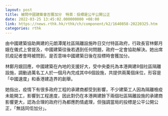 ```yaml
---
layout: post
title: 被問中國建築會否獲加分　特首：投標是公平公開公正
date: 2022-03-25 13:45:02.000000000 +08:00
link: https://news.rthk.hk/rthk/ch/component/k2/1640858-20220325.htm
categories: rthk
---
```


由中國建築協助興建的元朗潭尾社區隔離設施昨日交付特區政府，行政長官林鄭月娥在儀式上曾提及，中國建築往後若遇到任何問題，政府一定會協助解決。她出席抗疫記者會時被問到，是否意味中國建築日後在投標時會獲加分。

林鄭月娥回應，中國建築在內地的支援好大，受中央委托為本港興建8個社區隔離設施，調動過萬名工人於一個月內完成其中6個設施，共提供兩萬個床位，形容是「中國速度」和香港建造界的創舉。

她指出，疫情下有很多政府工程的承建商都受到影響，不少建築工人因為隔離檢疫未能開工，影響到工程進度，因此對仍在本港興建餘下兩個社區隔離設施的承建商影響更大，認為合理的政府行為都應酌情處理，但強調當局的投標是公平公開公正，「無話同佢加分」。
